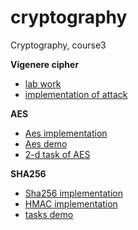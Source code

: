 # cryptography
Cryptography, course3

__Vigenere cipher__
 - [lab work](./vigenere/labwork1_2.ipynb)
 - [implementation of attack](./vigenere/labwork1.py)

__AES__
 - [Aes implementation](./src/aes)
 - [Aes demo](./test/test_aes.py)
 - [2-d task of AES](./test/AES_test.ipynb)

__SHA256__
 - [Sha256 implementation](./src/hashes/sha.py)
 - [HMAC implementation](./src/hashes/abstract.py)
 - [tasks demo](./test/test_hash.py)
 